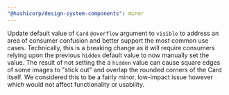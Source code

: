 ```yaml
---
"@hashicorp/design-system-components": minor
---
```


Update default value of `Card` `@overflow` argument to `visible` to address an area of consumer confusion and better support the most common use cases. Technically, this is a breaking change as it will require consumers relying upon the previous `hidden` default value to now manually set the value. The result of not setting the a `hidden` value can cause square edges of some images to "stick out" and overlap the rounded corners of the Card itself. We considered this to be a fairly minor, low-impact issue however which would not affect functionality or usability.
